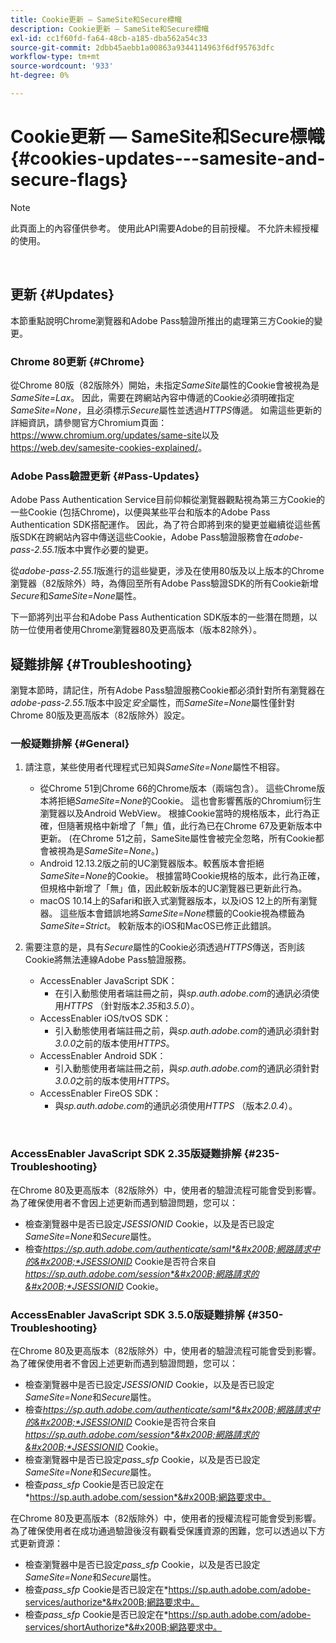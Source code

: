 ```yaml
---
title: Cookie更新 — SameSite和Secure標幟
description: Cookie更新 — SameSite和Secure標幟
exl-id: cc1f60fd-fa64-48cb-a185-dba562a54c33
source-git-commit: 2dbb45aebb1a00863a9344114963f6df95763dfc
workflow-type: tm+mt
source-wordcount: '933'
ht-degree: 0%

---
```


# Cookie更新 — SameSite和Secure標幟 {#cookies-updates---samesite-and-secure-flags}

>[!NOTE]
>
>此頁面上的內容僅供參考。 使用此API需要Adobe的目前授權。 不允許未經授權的使用。

</br>


## 更新 {#Updates}

本節重點說明Chrome瀏覽器和Adobe Pass驗證所推出的處理第三方Cookie的變更。



### Chrome 80更新 {#Chrome}

從Chrome 80版（82版除外）開始，未指定&#x200B;*SameSite*&#x200B;屬性的Cookie會被視為是&#x200B;*SameSite=Lax*。 因此，需要在跨網站內容中傳遞的Cookie必須明確指定&#x200B;*SameSite=None*，且必須標示&#x200B;*Secure*&#x200B;屬性並透過&#x200B;*HTTPS*&#x200B;傳遞。 如需這些更新的詳細資訊，請參閱官方Chromium頁面： <https://www.chromium.org/updates/same-site>以及<https://web.dev/samesite-cookies-explained/>。


### Adobe Pass驗證更新 {#Pass-Updates}

Adobe Pass Authentication Service目前仰賴從瀏覽器觀點視為第三方Cookie的一些Cookie (包括Chrome)，以便與某些平台和版本的Adobe Pass Authentication SDK搭配運作。 因此，為了符合即將到來的變更並繼續從這些舊版SDK在跨網站內容中傳送這些Cookie，Adobe Pass驗證服務會在&#x200B;*adobe-pass-2.55.1*&#x200B;版本中實作必要的變更。

從&#x200B;*adobe-pass-2.55.1*&#x200B;版進行的這些變更，涉及在使用80版及以上版本的Chrome瀏覽器（82版除外）時，為傳回至所有Adobe Pass驗證SDK的所有Cookie新增&#x200B;*Secure*&#x200B;和&#x200B;*SameSite=None*&#x200B;屬性。

下一節將列出平台和Adobe Pass Authentication SDK版本的一些潛在問題，以防一位使用者使用Chrome瀏覽器80及更高版本（版本82除外）。

## 疑難排解 {#Troubleshooting}

瀏覽本節時，請記住，所有Adobe Pass驗證服務Cookie都必須針對所有瀏覽器在&#x200B;*adobe-pass-2.55.1*&#x200B;版本中設定&#x200B;*安全*&#x200B;屬性，而&#x200B;*SameSite=None*&#x200B;屬性僅針對Chrome 80版及更高版本（82版除外）設定。


### 一般疑難排解 {#General}

1. 請注意，某些使用者代理程式已知與&#x200B;*SameSite=None*&#x200B;屬性不相容。

   - 從Chrome 51到Chrome 66的Chrome版本（兩端包含）。 這些Chrome版本將拒絕&#x200B;*SameSite=None*&#x200B;的Cookie。 這也會影響舊版的Chromium衍生瀏覽器以及Android WebView。 根據Cookie當時的規格版本，此行為正確，但隨著規格中新增了「無」值，此行為已在Chrome 67及更新版本中更新。 (在Chrome 51之前，SameSite屬性會被完全忽略，所有Cookie都會被視為是&#x200B;*SameSite=None*。)
   - Android 12.13.2版之前的UC瀏覽器版本。較舊版本會拒絕&#x200B;*SameSite=None*&#x200B;的Cookie。 根據當時Cookie規格的版本，此行為正確，但規格中新增了「無」值，因此較新版本的UC瀏覽器已更新此行為。
   - macOS 10.14上的Safari和嵌入式瀏覽器版本，以及iOS 12上的所有瀏覽器。 這些版本會錯誤地將&#x200B;*SameSite=None*&#x200B;標籤的Cookie視為標籤為&#x200B;*SameSite=Strict*。 較新版本的iOS和MacOS已修正此錯誤。


1. 需要注意的是，具有&#x200B;*Secure*&#x200B;屬性的Cookie必須透過&#x200B;*HTTPS*&#x200B;傳送，否則該Cookie將無法連線Adobe Pass驗證服務。

   - AccessEnabler JavaScript SDK：
      - 在引入動態使用者端註冊之前，與&#x200B;*sp.auth.adobe.com*&#x200B;的通訊必須使用&#x200B;*HTTPS* （針對版本&#x200B;*2.35*&#x200B;和&#x200B;*3.5.0*）。
   - AccessEnabler iOS/tvOS SDK：
      - 引入動態使用者端註冊之前，與&#x200B;*sp.auth.adobe.com*&#x200B;的通訊必須針對&#x200B;*3.0.0*&#x200B;之前的版本使用&#x200B;*HTTPS*。
   - AccessEnabler Android SDK：
      - 引入動態使用者端註冊之前，與&#x200B;*sp.auth.adobe.com*&#x200B;的通訊必須針對&#x200B;*3.0.0*&#x200B;之前的版本使用&#x200B;*HTTPS*。
   - AccessEnabler FireOS SDK：
      - 與&#x200B;*sp.auth.adobe.com*&#x200B;的通訊必須使用&#x200B;*HTTPS* （版本&#x200B;*2.0.4*）。

</br>

### AccessEnabler JavaScript SDK 2.35版疑難排解 {#235-Troubleshooting}

在Chrome 80及更高版本（82版除外）中，使用者的驗證流程可能會受到影響。 為了確保使用者不會因上述更新而遇到驗證問題，您可以：

- 檢查瀏覽器中是否已設定&#x200B;*JSESSIONID* Cookie，以及是否已設定&#x200B;*SameSite=None*&#x200B;和&#x200B;*Secure*&#x200B;屬性。
- 檢查&#x200B;*https://sp.auth.adobe.com/authenticate/saml*&#x200B;網路請求中的&#x200B;*JSESSIONID* Cookie是否符合來自&#x200B;*https://sp.auth.adobe.com/session*&#x200B;網路請求的&#x200B;*JSESSIONID* Cookie。


### AccessEnabler JavaScript SDK 3.5.0版疑難排解 {#350-Troubleshooting}

在Chrome 80及更高版本（82版除外）中，使用者的驗證流程可能會受到影響。 為了確保使用者不會因上述更新而遇到驗證問題，您可以：

- 檢查瀏覽器中是否已設定&#x200B;*JSESSIONID* Cookie，以及是否已設定&#x200B;*SameSite=None*&#x200B;和&#x200B;*Secure*&#x200B;屬性。
- 檢查&#x200B;*https://sp.auth.adobe.com/authenticate/saml*&#x200B;網路請求中的&#x200B;*JSESSIONID* Cookie是否符合來自&#x200B;*https://sp.auth.adobe.com/session*&#x200B;網路請求的&#x200B;*JSESSIONID* Cookie。
- 檢查瀏覽器中是否已設定&#x200B;*pass\_sfp* Cookie，以及是否已設定&#x200B;*SameSite=None*&#x200B;和&#x200B;*Secure*&#x200B;屬性。
- 檢查&#x200B;*pass\_sfp* Cookie是否已設定在&#x200B;*https://sp.auth.adobe.com/session*&#x200B;網路要求中。


在Chrome 80及更高版本（82版除外）中，使用者的授權流程可能會受到影響。 為了確保使用者在成功通過驗證後沒有觀看受保護資源的困難，您可以透過以下方式更新資源：

- 檢查瀏覽器中是否已設定&#x200B;*pass\_sfp* Cookie，以及是否已設定&#x200B;*SameSite=None*&#x200B;和&#x200B;*Secure*&#x200B;屬性。
- 檢查&#x200B;*pass\_sfp* Cookie是否已設定在&#x200B;*https://sp.auth.adobe.com/adobe-services/authorize*&#x200B;網路要求中。
- 檢查&#x200B;*pass\_sfp* Cookie是否已設定在&#x200B;*https://sp.auth.adobe.com/adobe-services/shortAuthorize*&#x200B;網路要求中。
